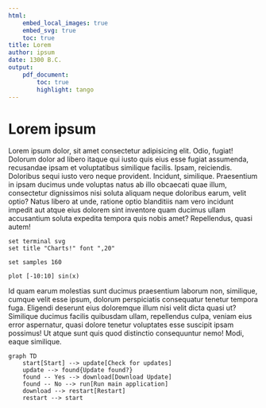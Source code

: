 ```yaml
---
html:
    embed_local_images: true
    embed_svg: true
    toc: true
title: Lorem
author: ipsum
date: 1300 B.C.
output:
    pdf_document:
        toc: true
        highlight: tango
---
```


# Lorem ipsum

Lorem ipsum dolor, sit amet consectetur adipisicing elit. Odio, fugiat! Dolorum dolor ad libero itaque qui iusto quis eius esse fugiat assumenda, recusandae ipsam et voluptatibus similique facilis. Ipsam, reiciendis.
Doloribus sequi iusto vero neque provident. Incidunt, similique. Praesentium in ipsam ducimus unde voluptas natus ab illo obcaecati quae illum, consectetur dignissimos nisi soluta aliquam neque doloribus earum, velit optio?
Natus libero at unde, ratione optio blanditiis nam vero incidunt impedit aut atque eius dolorem sint inventore quam ducimus ullam accusantium soluta expedita tempora quis nobis amet? Repellendus, quasi autem!

```gnuplot {cmd=true, output=html, hide=true}
set terminal svg
set title "Charts!" font ",20"

set samples 160

plot [-10:10] sin(x)
```

Id quam earum molestias sunt ducimus praesentium laborum non, similique, cumque velit esse ipsum, dolorum perspiciatis consequatur tenetur tempora fuga. Eligendi deserunt eius doloremque illum nisi velit dicta quasi ut?
Similique ducimus facilis quibusdam ullam, repellendus culpa, veniam eius error aspernatur, quasi dolore tenetur voluptates esse suscipit ipsam possimus! Ut atque sunt quis quod distinctio consequuntur nemo! Modi, eaque similique.

```mermaid {cmd=true, hide=true}
graph TD
    start[Start] --> update[Check for updates]
    update --> found{Update found?}
    found -- Yes --> download[Download Update]
    found -- No --> run[Run main application]
    download --> restart[Restart]
    restart --> start
```